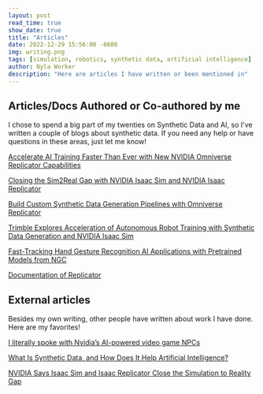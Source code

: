 ```yaml
---
layout: post
read_time: true
show_date: true
title: "Articles"
date: 2022-12-29 15:56:00 -0600
img: writing.png
tags: [simulation, robotics, synthetic data, artificial intelligence]
author: Nyla Worker
description: "Here are articles I have written or been mentioned in"
---
```



## Articles/Docs Authored or Co-authored by me 

I chose to spend a big part of my twenties on Synthetic Data and AI, so I've written a couple of blogs about synthetic data. If you need any help or have questions in these areas, just let me know!

[Accelerate AI Training Faster Than Ever with New NVIDIA Omniverse Replicator Capabilities](https://developer.nvidia.com/blog/accelerate-ai-training-faster-than-ever-with-new-nvidia-omniverse-replicator-capabilities/)

[Closing the Sim2Real Gap with NVIDIA Isaac Sim and NVIDIA Isaac Replicator](https://developer.nvidia.com/blog/closing-the-sim2real-gap-with-nvidia-isaac-sim-and-nvidia-isaac-replicator/)

[Build Custom Synthetic Data Generation Pipelines with Omniverse Replicator](https://developer.nvidia.com/blog/build-custom-synthetic-data-generation-pipelines-with-omniverse-replicator/)

[Trimble Explores Acceleration of Autonomous Robot Training with Synthetic Data Generation and NVIDIA Isaac Sim](https://www.robotics247.com/article/trimble_uses_synthetic_data_nvidia_isaac_sim_accelerate_autonomous_robot_training)

[Fast-Tracking Hand Gesture Recognition AI Applications with Pretrained Models from NGC](https://developer.nvidia.com/blog/fast-tracking-hand-gesture-recognition-ai-applications-with-pretrained-models-from-ngc/)

[Documentation of Replicator](https://docs.omniverse.nvidia.com/prod_extensions/prod_extensions/ext_replicator.html)


## External articles 

Besides my own writing, other people have written about work I have done. Here are my favorites! 

[I literally spoke with Nvidia’s AI-powered video game NPCs](https://www.theverge.com/24031687/nvidia-ai-npcs-convai-ces-2023)

[What Is Synthetic Data, and How Does It Help Artificial Intelligence?](https://biztechmagazine.com/article/2022/11/what-synthetic-data-and-how-does-it-help-artificial-intelligence-perfcon)

[NVIDIA Says Isaac Sim and Isaac Replicator Close the Simulation to Reality Gap](https://www.robotics247.com/article/nvidia_says_isaac_sim_isaac_replicator_close_the_simulation_to_reality_gap)